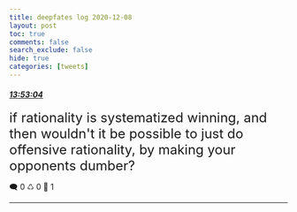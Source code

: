 ```yaml
---
title: deepfates log 2020-12-08
layout: post
toc: true
comments: false
search_exclude: false
hide: true
categories: [tweets]
---
```



#### <a href = "https://twitter.com/deepfates/status/1336413507655385091">*13:53:04*</a>

<font size="5">if rationality is systematized winning, and then wouldn't it be possible to just do offensive rationality, by making your opponents dumber?</font>



🗨️ 0 ♺ 0 🤍  1   

---
    
            

